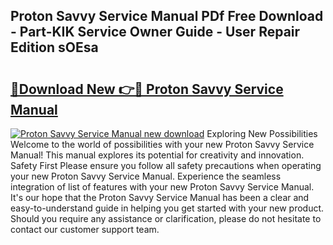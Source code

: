 ## Proton Savvy Service Manual PDf Free Download - Part-KIK Service Owner Guide - User Repair Edition sOEsa

# <h2><a href="http://cf19366.oget.top/?id=Proton+Savvy+Service+Manual">🔗Download New 👉🔴 Proton Savvy Service Manual</a></h2>

[![Proton Savvy Service Manual new download](https://i.imgur.com/5g1atiW.png)](http://cf19366.oget.top/?id=Proton+Savvy+Service+Manual)
Exploring New Possibilities Welcome to the world of possibilities with your new Proton Savvy Service Manual! This manual explores its potential for creativity and innovation. Safety First Please ensure you follow all safety precautions when operating your new Proton Savvy Service Manual. Experience the seamless integration of list of features with your new Proton Savvy Service Manual. It's our hope that the Proton Savvy Service Manual has been a clear and easy-to-understand guide in helping you get started with your new product. Should you require any assistance or clarification, please do not hesitate to contact our customer support team.
